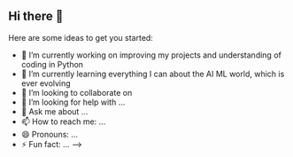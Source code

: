 ## Hi there 👋

Here are some ideas to get you started:

- 🔭 I’m currently working on improving my projects and understanding of coding in Python
- 🌱 I’m currently learning everything I can about the AI ML world, which is ever evolving
- 👯 I’m looking to collaborate on 
- 🤔 I’m looking for help with ...
- 💬 Ask me about ...
- 📫 How to reach me: ...
- 😄 Pronouns: ...
- ⚡ Fun fact: ...
-->
